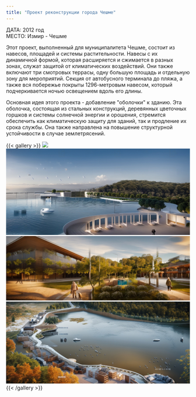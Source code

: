 ```yaml
---
title: "Проект реконструкции города Чешме"
---
```


ДАТА: 2012 год  
МЕСТО: Измир - Чешме

Этот проект, выполненный для муниципалитета Чешме, состоит из навесов, площадей и системы растительности. Навесы с их динамичной формой, которая расширяется и сжимается в разных зонах, служат защитой от климатических воздействий. Они также включают три смотровых террасы, одну большую площадь и отдельную зону для мероприятий. Секция от автобусного терминала до пляжа, а также вся побережье покрыты 1296-метровым навесом, который подчеркивается ночью освещением вдоль его длины.

Основная идея этого проекта - добавление "оболочки" к зданию. Эта оболочка, состоящая из стальных конструкций, деревянных цветочных горшков и системы солнечной энергии и орошения, стремится обеспечить как климатическую защиту для зданий, так и продление их срока службы. Она также направлена на повышение структурной устойчивости в случае землетрясений.

{{< gallery >}}
<img src="featured.png" class="grid-w50 md:grid-w33 xl:grid-w25" />
<img src="cheshme_01.png" class="grid-w50 md:grid-w33 xl:grid-w25" />
<img src="cheshme_02.png" class="grid-w50 md:grid-w33 xl:grid-w25" />
<img src="cheshme_03.png" class="grid-w50 md:grid-w33 xl:grid-w25" />
{{< /gallery >}}
